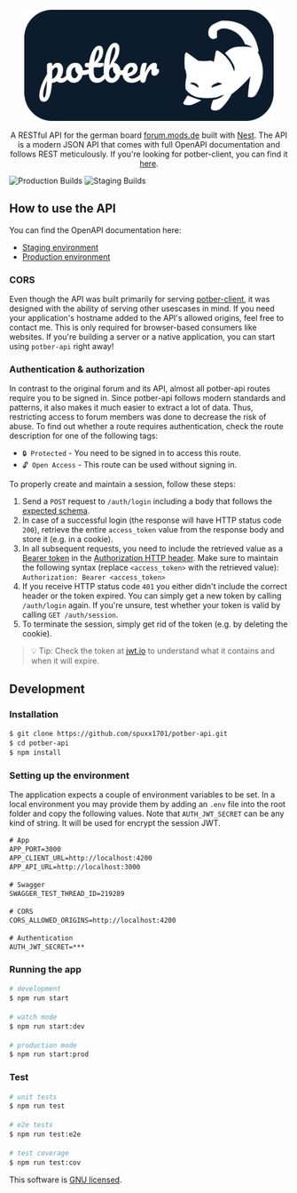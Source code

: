 <p align="center">
<img src="./.logo/1080x480_round.png" alt="potber logo" height="200" />
</p>
<p align="center">
A RESTful API for the german board <a href="https://forum.mods.de" target="_blank">forum.mods.de</a> built with <a href="https://github.com/nestjs/nest" target="_blank">Nest</a>. The API is a modern JSON API that comes with full OpenAPI documentation and follows REST meticulously. If you're looking for potber-client, you can find it <a href="https://github.com/spuxx1701/potber-client" target="_blank">here</a>.
</p>

![Production Builds](https://github.com/spuxx1701/potber-api/actions/workflows/production.yml/badge.svg)
![Staging Builds](https://github.com/spuxx1701/potber-api/actions/workflows/staging.yml/badge.svg)

## How to use the API

You can find the OpenAPI documentation here:

- [Staging environment](https://test-api.potber.de/swagger)
- [Production environment](https://api.potber.de/swagger)

### CORS

Even though the API was built primarily for serving [potber-client](https://github.com/spuxx1701/potber-client), it was designed with the ability of serving other usescases in mind. If you need your application's hostname added to the API's allowed origins, feel free to contact me. This is only required for browser-based consumers like websites. If you're building a server or a native application, you can start using `potber-api` right away!

### Authentication & authorization

In contrast to the original forum and its API, almost all potber-api routes require you to be signed in. Since potber-api follows modern standards and patterns, it also makes it much easier to extract a lot of data. Thus, restricting access to forum members was done to decrease the risk of abuse. To find out whether a route requires authentication, check the route description for one of the following tags:

- `🔒 Protected` - You need to be signed in to access this route.
- `🔓 Open Access` - This route can be used without signing in.

To properly create and maintain a session, follow these steps:

1. Send a `POST` request to `/auth/login` including a body that follows the [expected schema](http://localhost:3000/swagger#/Authentication/AuthController_login).
2. In case of a successful login (the response will have HTTP status code `200`), retrieve the entire `access_token` value from the response body and store it (e.g. in a cookie).
3. In all subsequent requests, you need to include the retrieved value as a [Bearer token](https://datatracker.ietf.org/doc/html/rfc6750) in the [Authorization HTTP header](https://developer.mozilla.org/en-US/docs/Web/HTTP/Headers/Authorization). Make sure to maintain the following syntax (replace `<access_token>` with the retrieved value): `Authorization: Bearer <access_token>`
4. If you receive HTTP status code `401` you either didn't include the correct header or the token expired. You can simply get a new token by calling `/auth/login` again. If you're unsure, test whether your token is valid by calling `GET /auth/session`.
5. To terminate the session, simply get rid of the token (e.g. by deleting the cookie).

> 💡 Tip: Check the token at [jwt.io](https://jwt.io) to understand what it contains and when it will expire.

## Development

### Installation

```bash
$ git clone https://github.com/spuxx1701/potber-api.git
$ cd potber-api
$ npm install
```

### Setting up the environment

The application expects a couple of environment variables to be set. In a local environment you may provide them by adding an `.env` file into the root folder and copy the following values. Note that `AUTH_JWT_SECRET` can be any kind of string. It will be used for encrypt the session JWT.

```env
# App
APP_PORT=3000
APP_CLIENT_URL=http://localhost:4200
APP_API_URL=http://localhost:3000

# Swagger
SWAGGER_TEST_THREAD_ID=219289

# CORS
CORS_ALLOWED_ORIGINS=http://localhost:4200

# Authentication
AUTH_JWT_SECRET=***
```

### Running the app

```bash
# development
$ npm run start

# watch mode
$ npm run start:dev

# production mode
$ npm run start:prod
```

### Test

```bash
# unit tests
$ npm run test

# e2e tests
$ npm run test:e2e

# test coverage
$ npm run test:cov
```

This software is [GNU licensed](LICENSE).
